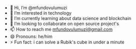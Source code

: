 - 👋 Hi, I’m @mfundovulumuzi
- 👀 I’m interested in technology
- 🌱 I’m currently learning about data science and blockchain 
- 💞️ I’m looking to collaborate on open source project's 
- 📫 How to reach me mfundovulumuzi@gmail.com
- 😄 Pronouns: he/him
- ⚡ Fun fact: i can solve a Rubik's cube in under a minute

<!---
mfundovulumuzi/mfundovulumuzi is a ✨ special ✨ repository because its `README.md` (this file) appears on your GitHub profile.
You can click the Preview link to take a look at your changes.
--->
